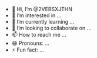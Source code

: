 - 👋 Hi, I’m @2VEBSXJTHN
- 👀 I’m interested in ...
- 🌱 I’m currently learning ...
- 💞️ I’m looking to collaborate on ...
- 📫 How to reach me ...
- 😄 Pronouns: ...
- ⚡ Fun fact: ...

<!---
2VEBSXJTHN/2VEBSXJTHN is a ✨ special ✨ repository because its `README.md` (this file) appears on your GitHub profile.
You can click the Preview link to take a look at your changes.
--->
